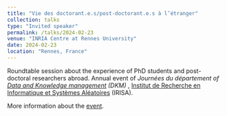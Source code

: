 ```yaml
---
title: "Vie des doctorant.e.s/post-doctorant.e.s à l’étranger"
collection: talks
type: "Invited speaker"
permalink: /talks/2024-02-23
venue: "INRIA Centre at Rennes University"
date: 2024-02-23
location: "Rennes, France"
---
```




Roundtable session about the experience of PhD students and post-doctoral researchers abroad. Annual event of <i> Journées du département of [Data and Knowledge management](http://dept-dkm.irisa.fr/) (DKM) </i>, [Institut de Recherche en Informatique et Systèmes Aléatoires](https://www.irisa.fr/) (IRISA).

More information about the [event](https://www.irisa.fr/date/2024-02/journees-du-departement-dkm-22-et-23-fevrier-2024).